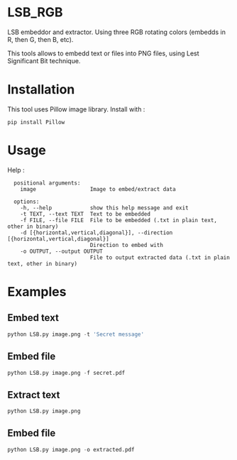 # LSB_RGB
LSB embeddor and extractor. Using three RGB rotating colors (embedds in R, then G, then B, etc).

This tools allows to embedd text or files into PNG files, using Lest Significant Bit technique. 

# Installation
This tool uses Pillow image library. Install with : 
```shell
pip install Pillow
```

# Usage
Help : 
```
  positional arguments:
    image                 Image to embed/extract data
  
  options:
    -h, --help            show this help message and exit
    -t TEXT, --text TEXT  Text to be embedded
    -f FILE, --file FILE  File to be embedded (.txt in plain text, other in binary)
    -d [{horizontal,vertical,diagonal}], --direction [{horizontal,vertical,diagonal}]
                          Direction to embed with
    -o OUTPUT, --output OUTPUT
                          File to output extracted data (.txt in plain text, other in binary)
```

# Examples
## Embed text 
```python
python LSB.py image.png -t 'Secret message'
```

## Embed file 
```python
python LSB.py image.png -f secret.pdf
```

## Extract text 
```python
python LSB.py image.png
```

## Embed file 
```python
python LSB.py image.png -o extracted.pdf
```  
